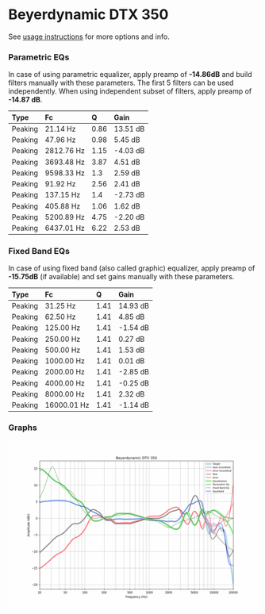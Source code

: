# Beyerdynamic DTX 350
See [usage instructions](https://github.com/jaakkopasanen/AutoEq#usage) for more options and info.

### Parametric EQs
In case of using parametric equalizer, apply preamp of **-14.86dB** and build filters manually
with these parameters. The first 5 filters can be used independently.
When using independent subset of filters, apply preamp of **-14.87 dB**.

| Type    | Fc         |    Q | Gain     |
|:--------|:-----------|:-----|:---------|
| Peaking | 21.14 Hz   | 0.86 | 13.51 dB |
| Peaking | 47.96 Hz   | 0.98 | 5.45 dB  |
| Peaking | 2812.76 Hz | 1.15 | -4.03 dB |
| Peaking | 3693.48 Hz | 3.87 | 4.51 dB  |
| Peaking | 9598.33 Hz | 1.3  | 2.59 dB  |
| Peaking | 91.92 Hz   | 2.56 | 2.41 dB  |
| Peaking | 137.15 Hz  | 1.4  | -2.73 dB |
| Peaking | 405.88 Hz  | 1.06 | 1.62 dB  |
| Peaking | 5200.89 Hz | 4.75 | -2.20 dB |
| Peaking | 6437.01 Hz | 6.22 | 2.53 dB  |

### Fixed Band EQs
In case of using fixed band (also called graphic) equalizer, apply preamp of **-15.75dB**
(if available) and set gains manually with these parameters.

| Type    | Fc          |    Q | Gain     |
|:--------|:------------|:-----|:---------|
| Peaking | 31.25 Hz    | 1.41 | 14.93 dB |
| Peaking | 62.50 Hz    | 1.41 | 4.85 dB  |
| Peaking | 125.00 Hz   | 1.41 | -1.54 dB |
| Peaking | 250.00 Hz   | 1.41 | 0.27 dB  |
| Peaking | 500.00 Hz   | 1.41 | 1.53 dB  |
| Peaking | 1000.00 Hz  | 1.41 | 0.01 dB  |
| Peaking | 2000.00 Hz  | 1.41 | -2.85 dB |
| Peaking | 4000.00 Hz  | 1.41 | -0.25 dB |
| Peaking | 8000.00 Hz  | 1.41 | 2.32 dB  |
| Peaking | 16000.01 Hz | 1.41 | -1.14 dB |

### Graphs
![](./Beyerdynamic%20DTX%20350.png)